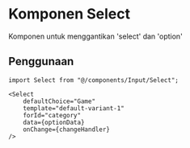 # Komponen Select
Komponen untuk menggantikan 'select' dan 'option'

## Penggunaan
```
import Select from "@/components/Input/Select";

<Select
    defaultChoice="Game"
    template="default-variant-1"
    forId="category"
    data={optionData}
    onChange={changeHandler}
/>
```